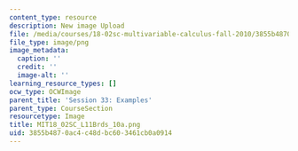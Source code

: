 ```yaml
---
content_type: resource
description: New image Upload
file: /media/courses/18-02sc-multivariable-calculus-fall-2010/3855b4870ac4c48dbc603461cb0a0914_MIT18_02SC_L11Brds_10a.png
file_type: image/png
image_metadata:
  caption: ''
  credit: ''
  image-alt: ''
learning_resource_types: []
ocw_type: OCWImage
parent_title: 'Session 33: Examples'
parent_type: CourseSection
resourcetype: Image
title: MIT18_02SC_L11Brds_10a.png
uid: 3855b487-0ac4-c48d-bc60-3461cb0a0914
---
```

